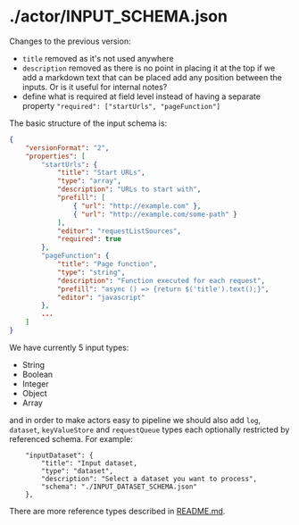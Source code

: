 # ./actor/INPUT_SCHEMA.json

Changes to the previous version:
- `title` removed as it's not used anywhere
- `description` removed as there is no point in placing it at the top if we add a markdown text that can be placed
  add any position between the inputs. Or is it useful for internal notes?
- define what is required at field level instead of having a separate property `"required": ["startUrls", "pageFunction"]`

The basic structure of the input schema is:

```json
{
    "versionFormat": "2",
    "properties": [
        "startUrls": {
            "title": "Start URLs",
            "type": "array",
            "description": "URLs to start with",
            "prefill": [
                { "url": "http://example.com" },
                { "url": "http://example.com/some-path" }
            ],
            "editor": "requestListSources",
            "required": true
        },
        "pageFunction": {
            "title": "Page function",
            "type": "string",
            "description": "Function executed for each request",
            "prefill": "async () => {return $('title').text();}",
            "editor": "javascript"
        },
        ...
    ]
}
```

We have currently 5 input types:
- String
- Boolean
- Integer
- Object
- Array

and in order to make actors easy to pipeline we should also add `log`, `dataset`, `keyValueStore` and `requestQueue` types each optionally
restricted by referenced schema. For example:

```
    "inputDataset": {
        "title": "Input dataset,
        "type": "dataset",
        "description": "Select a dataset you want to process",
        "schema": "./INPUT_DATASET_SCHEMA.json"
    },
```

There are more reference types described in [README.md](./README.md).